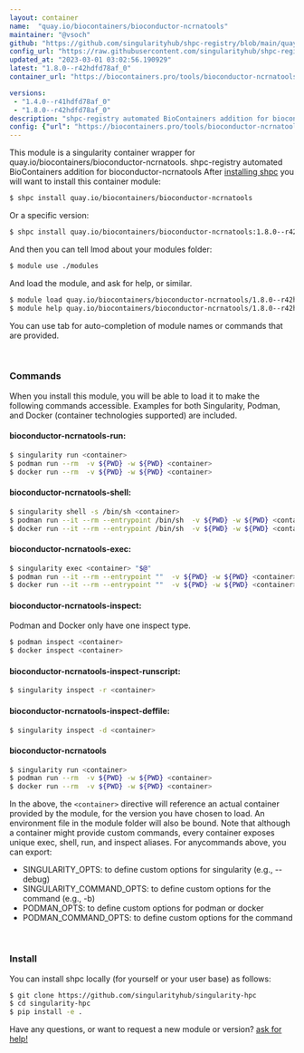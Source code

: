 ```yaml
---
layout: container
name:  "quay.io/biocontainers/bioconductor-ncrnatools"
maintainer: "@vsoch"
github: "https://github.com/singularityhub/shpc-registry/blob/main/quay.io/biocontainers/bioconductor-ncrnatools/container.yaml"
config_url: "https://raw.githubusercontent.com/singularityhub/shpc-registry/main/quay.io/biocontainers/bioconductor-ncrnatools/container.yaml"
updated_at: "2023-03-01 03:02:56.190929"
latest: "1.8.0--r42hdfd78af_0"
container_url: "https://biocontainers.pro/tools/bioconductor-ncrnatools"

versions:
 - "1.4.0--r41hdfd78af_0"
 - "1.8.0--r42hdfd78af_0"
description: "shpc-registry automated BioContainers addition for bioconductor-ncrnatools"
config: {"url": "https://biocontainers.pro/tools/bioconductor-ncrnatools", "maintainer": "@vsoch", "description": "shpc-registry automated BioContainers addition for bioconductor-ncrnatools", "latest": {"1.8.0--r42hdfd78af_0": "sha256:1556b48bf1096f14a6a779b91cefc9c322a78c7f5e9fa33e79262740add64141"}, "tags": {"1.4.0--r41hdfd78af_0": "sha256:7ebca866d58807246bb91dde424819bcdbb3acf85fa0b115d2689e824a7925a9", "1.8.0--r42hdfd78af_0": "sha256:1556b48bf1096f14a6a779b91cefc9c322a78c7f5e9fa33e79262740add64141"}, "docker": "quay.io/biocontainers/bioconductor-ncrnatools"}
---
```


This module is a singularity container wrapper for quay.io/biocontainers/bioconductor-ncrnatools.
shpc-registry automated BioContainers addition for bioconductor-ncrnatools
After [installing shpc](#install) you will want to install this container module:


```bash
$ shpc install quay.io/biocontainers/bioconductor-ncrnatools
```

Or a specific version:

```bash
$ shpc install quay.io/biocontainers/bioconductor-ncrnatools:1.8.0--r42hdfd78af_0
```

And then you can tell lmod about your modules folder:

```bash
$ module use ./modules
```

And load the module, and ask for help, or similar.

```bash
$ module load quay.io/biocontainers/bioconductor-ncrnatools/1.8.0--r42hdfd78af_0
$ module help quay.io/biocontainers/bioconductor-ncrnatools/1.8.0--r42hdfd78af_0
```

You can use tab for auto-completion of module names or commands that are provided.

<br>

### Commands

When you install this module, you will be able to load it to make the following commands accessible.
Examples for both Singularity, Podman, and Docker (container technologies supported) are included.

#### bioconductor-ncrnatools-run:

```bash
$ singularity run <container>
$ podman run --rm  -v ${PWD} -w ${PWD} <container>
$ docker run --rm  -v ${PWD} -w ${PWD} <container>
```

#### bioconductor-ncrnatools-shell:

```bash
$ singularity shell -s /bin/sh <container>
$ podman run --it --rm --entrypoint /bin/sh  -v ${PWD} -w ${PWD} <container>
$ docker run --it --rm --entrypoint /bin/sh  -v ${PWD} -w ${PWD} <container>
```

#### bioconductor-ncrnatools-exec:

```bash
$ singularity exec <container> "$@"
$ podman run --it --rm --entrypoint ""  -v ${PWD} -w ${PWD} <container> "$@"
$ docker run --it --rm --entrypoint ""  -v ${PWD} -w ${PWD} <container> "$@"
```

#### bioconductor-ncrnatools-inspect:

Podman and Docker only have one inspect type.

```bash
$ podman inspect <container>
$ docker inspect <container>
```

#### bioconductor-ncrnatools-inspect-runscript:

```bash
$ singularity inspect -r <container>
```

#### bioconductor-ncrnatools-inspect-deffile:

```bash
$ singularity inspect -d <container>
```



#### bioconductor-ncrnatools

```bash
$ singularity run <container>
$ podman run --rm  -v ${PWD} -w ${PWD} <container>
$ docker run --rm  -v ${PWD} -w ${PWD} <container>
```


In the above, the `<container>` directive will reference an actual container provided
by the module, for the version you have chosen to load. An environment file in the
module folder will also be bound. Note that although a container
might provide custom commands, every container exposes unique exec, shell, run, and
inspect aliases. For anycommands above, you can export:

 - SINGULARITY_OPTS: to define custom options for singularity (e.g., --debug)
 - SINGULARITY_COMMAND_OPTS: to define custom options for the command (e.g., -b)
 - PODMAN_OPTS: to define custom options for podman or docker
 - PODMAN_COMMAND_OPTS: to define custom options for the command

<br>

### Install

You can install shpc locally (for yourself or your user base) as follows:

```bash
$ git clone https://github.com/singularityhub/singularity-hpc
$ cd singularity-hpc
$ pip install -e .
```

Have any questions, or want to request a new module or version? [ask for help!](https://github.com/singularityhub/singularity-hpc/issues)